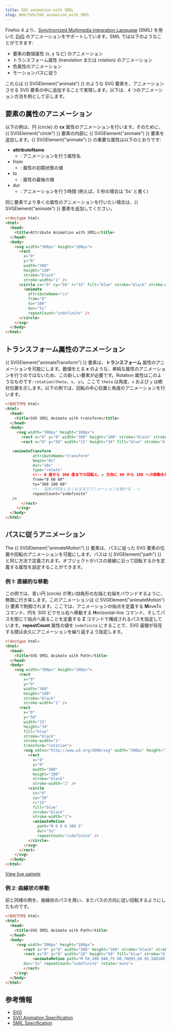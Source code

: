 ```yaml
---
title: SVG animation with SMIL
slug: Web/SVG/SVG_animation_with_SMIL
---
```


Firefox 4 より、[Synchronized Multimedia Integration Language](http://www.w3.org/TR/REC-smil) (SMIL) を用いた [SVG](/ja/SVG) のアニメーションをサポートしています。SMIL では以下のようなことができます:

- 要素の数値属性 (x, y など) のアニメーション
- トランスフォーム属性 (translation または rotation) のアニメーション
- 色属性のアニメーション
- モーションパスに従う

これらは {{ SVGElement("animate") }} のような SVG 要素を、アニメーションさせる SVG 要素の中に追加することで実現します。以下は、4 つのアニメーション方法を例として示します。

## 要素の属性のアニメーション

以下の例は、円 (circle) の **cx** 属性のアニメーションを行います。そのために、{{ SVGElement("circle") }} 要素の内部に {{ SVGElement("animate") }} 要素を追加します。{{ SVGElement("animate") }} の重要な属性は以下のとおりです:

- **attributeName**
  - : アニメーションを行う属性名
- from
  - : 属性の初期状態の値
- to
  - : 属性の最後の値
- dur
  - : アニメーションを行う時間 (例えば、5 秒の場合は '5s' と書く)

同じ要素でより多くの属性のアニメーションを行いたい場合は、{{ SVGElement("animate") }} 要素を追加してください。

```html
<!doctype html>
<html>
  <head>
    <title>Attribute Animation with SMIL</title>
  </head>
  <body>
    <svg width="300px" height="100px">
      <rect
        x="0"
        y="0"
        width="300"
        height="100"
        stroke="black"
        stroke-width="1" />
      <circle cx="0" cy="50" r="15" fill="blue" stroke="black" stroke-width="1">
        <animate
          attributeName="cx"
          from="0"
          to="100"
          dur="5s"
          repeatCount="indefinite" />
      </circle>
    </svg>
  </body>
</html>
```

## トランスフォーム属性のアニメーション

{{ SVGElement("animateTransform") }} 要素は、**トランスフォーム** 属性のアニメーションを可能にします。数値をとる **x** のような、単純な属性のアニメーションを行うのではないため、この新しい要素が必要です。Rotation 属性はこのようなものです: `rotation(theta, x, y)`。ここで `theta` は角度、`x` および `y` は絶対位置を示します。以下の例では、回転の中心位置と角度のアニメーションを行います。

```html
<!DOCTYPE html>
<html>
  <head>
    <title>SVG SMIL Animate with transform</title>
  </head>
  <body>
     <svg width="300px" height="100px">
       <rect x="0" y="0" width="300" height="100" stroke="black" stroke-width="1" />
       <rect x="0" y="50" width="15" height="34" fill="blue" stroke="black" stroke-width="1" transform="rotation">

   <animateTransform
            attributeName="transform"
            begin="0s"
            dur="20s"
            type="rotate"
            <!-- 0 度から 360 度までの回転と、x 方向に 60 から 100 への移動を行う -->
            from="0 60 60"
            to="360 100 60"
            <!-- 図形が存在しなくなるまでアニメーションを続ける -->
            repeatCount="indefinite"
   />
       </rect>
     </svg>
  </body>
</html>
```

## パスに従うアニメーション

The {{ SVGElement("animateMotion") }} 要素は、パスに従った SVG 要素の位置や回転のアニメーションを可能にします。パスは {{ SVGElement("path") }} と同じ方法で定義されます。オブジェクトがパスの接線に沿って回転するかを定義する属性を設定することができます。

### 例 1: 直線的な移動

この例では、青い円 (circle) が黒い四角形の左端と右端をバウンドするように、無限に行き来します。このアニメーションは {{ SVGElement("animateMotion") }} 要素で制御されます。ここでは、アニメーションの始点を定義する **M**oveTo コマンド、円を 300 ピクセル右へ移動する **H**orizontal-line コマンド、そしてパスを閉じて始点へ戻ることを定義する **Z** コマンドで構成されるパスを指定しています。**repeatCount** 属性の値を `indefinite` にすることで、SVG 画像が存在する間は永久にアニメーションを繰り返すよう指定します。

```html
<!doctype html>
<html>
  <head>
    <title>SVG SMIL Animate with Path</title>
  </head>
  <body>
    <svg width="300px" height="100px">
      <rect
        x="0"
        y="0"
        width="300"
        height="100"
        stroke="black"
        stroke-width="1" />
      <rect
        x="0"
        y="50"
        width="15"
        height="34"
        fill="blue"
        stroke="black"
        stroke-width="1"
        transform="rotation">
        <svg xmlns="http://www.w3.org/2000/svg" width="300px" height="100px">
          <rect
            x="0"
            y="0"
            width="300"
            height="100"
            stroke="black"
            stroke-width="1" />
          <circle
            cx="0"
            cy="50"
            r="15"
            fill="blue"
            stroke="black"
            stroke-width="1">
            <animateMotion
              path="M 0 0 H 300 Z"
              dur="3s"
              repeatCount="indefinite" />
          </circle>
        </svg>
      </rect>
    </svg>
  </body>
</html>
```

[View live sample](/samples/svg/svganimdemo1.html)

### 例 2: 曲線状の移動

前と同様の例を、曲線状のパスを用い、またパスの方向に従い回転するようにしたものです。

```html
<!DOCTYPE html>
<html>
  <head>
    <title>SVG SMIL Animate with Path</title>
  </head>
  <body>
     <svg width="300px" height="100px">
        <rect x="0" y="0" width="300" height="100" stroke="black" stroke-width="1" />
        <rect x="0" y="0" width="20" height="50" fill="blue" stroke="black" stroke-width="1">
            <animateMotion path="M 50,100 Q40,75 90,70Q95,60 95,50Q180,40 170,100Z"
        dur="3s" repeatCount="indefinite" rotate="auto">
        </rect>
    </svg>
  </body>
</html>
```

## 参考情報

- [SVG](/ja/SVG)
- [SVG Animation Specification](http://www.w3.org/TR/SVG/animate.html)
- [SMIL Specification](http://www.w3.org/TR/REC-smil)
